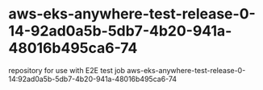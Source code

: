 # aws-eks-anywhere-test-release-0-14-92ad0a5b-5db7-4b20-941a-48016b495ca6-74
repository for use with E2E test job aws-eks-anywhere-test-release-0-14:92ad0a5b-5db7-4b20-941a-48016b495ca6-74
